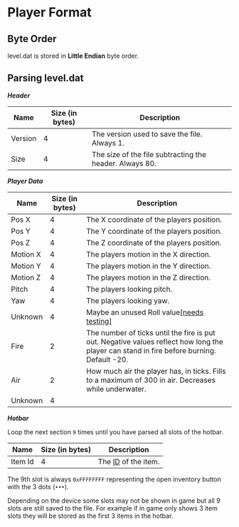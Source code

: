# Player Format

## Byte Order

level.dat is stored in **Little Endian** byte order.

## Parsing level.dat

***Header***

| Name | Size (in bytes) | Description |
|------|-----------------|-------------|
| Version | 4 | The version used to save the file. Always 1. |
| Size | 4 | The size of the file subtracting the header. Always 80. |

***Player Data***

| Name | Size (in bytes) | Description |
|------|-----------------|-------------|
| Pos X | 4 | The X coordinate of the players position. |
| Pos Y | 4 | The Y coordinate of the players position. |
| Pos Z | 4 | The Z coordinate of the players position. |
| Motion X | 4 | The players motion in the X direction. |
| Motion Y | 4 | The players motion in the Y direction. |
| Motion Z | 4 | The players motion in the Z direction. |
| Pitch | 4 | The players looking pitch. |
| Yaw | 4 | The players looking yaw. |
| Unknown | 4 | Maybe an unused Roll value[\[needs testing\]]() |
| Fire | 2 | The number of ticks until the fire is put out. Negative values reflect how long the player can stand in fire before burning. Default -20. |
| Air | 2 | How much air the player has, in ticks. Fills to a maximum of 300 in air. Decreases while underwater. |
| Unknown | 4 | |

***Hotbar***

Loop the next section `9` times until you have parsed all slots of the hotbar.

| Name | Size (in bytes) | Description |
|------|-----------------|-------------|
| Item Id | 4 | The [ID](https://minecraft.wiki/w/Pocket_Edition_data_values_Pre-v0.2.0_alpha) of the item. |

The 9th slot is always `0xFFFFFFFF` representing the open inventory button with the 3 dots (`•••`).

Depending on the device some slots may not be shown in game but all 9 slots are still saved to the file. For example if in game only shows 3 item slots they will be stored as the first 3 items in the hotbar.
